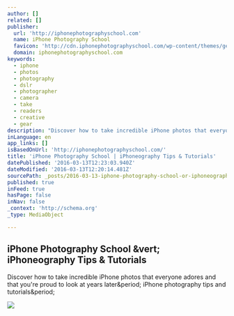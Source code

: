```yaml
---
author: []
related: []
publisher:
  url: 'http://iphonephotographyschool.com'
  name: iPhone Photography School
  favicon: 'http://cdn.iphonephotographyschool.com/wp-content/themes/genesis/images/favicon.ico?v=2'
  domain: iphonephotographyschool.com
keywords:
  - iphone
  - photos
  - photography
  - dslr
  - photographer
  - camera
  - take
  - readers
  - creative
  - gear
description: "Discover how to take incredible iPhone photos that everyone adores and that you're proud to look at years later. iPhone photography tips and tutorials."
inLanguage: en
app_links: []
isBasedOnUrl: 'http://iphonephotographyschool.com/'
title: 'iPhone Photography School | iPhoneography Tips & Tutorials'
datePublished: '2016-03-13T12:23:03.940Z'
dateModified: '2016-03-13T12:20:14.481Z'
sourcePath: _posts/2016-03-13-iphone-photography-school-or-iphoneography-tips-and-tutorials.md
published: true
inFeed: true
hasPage: false
inNav: false
_context: 'http://schema.org'
_type: MediaObject

---
```

<article style=""><h1>iPhone Photography School &amp;vert; iPhoneography Tips &amp; Tutorials</h1><p>Discover how to take incredible iPhone photos that everyone adores and that you're proud to look at years later&amp;period; iPhone photography tips and tutorials&amp;period;</p><img src="http://cdn.iphonephotographyschool.com/wp-content/themes/ips-theme/images/home/photocontest-mobile.jpg" /></article>